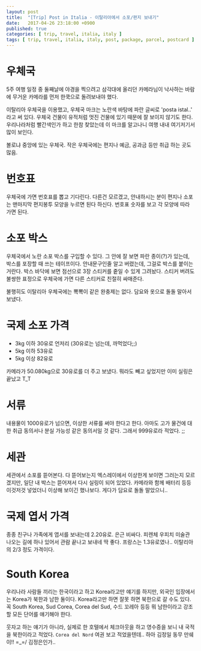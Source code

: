 ```yaml
---
layout: post
title:  "[Trip] Post in Italia - 이탈리아에서 소포/편지 보내기"
date:   2017-04-26 23:18:00 +0900
published: true
categories: [ trip, travel, italia, italy ]
tags: [ trip, travel, italia, italy, post, package, parcel, postcard ]
---
```


# 우체국

5주 여행 일정 중 둘째날에 야경을 찍으려고 삼각대에 올리던 카메라님이 낙사하는 바람에 무거운 카메라를 먼저 한쿡으로 돌려보내야 했다.

이탈리아 우체국을 이용했고, 우체국 마크는 노란색 바탕에 파란 글씨로 'posta istal..' 라고 써 있다. 우체국 건물이 유적처럼 멋진 건물에 있기 때문에 잘 보이지 않기도 한다. 우리나라처럼 빨간색인가 하고 한참 찾았는데 이 마크를 알고나니 여행 내내 여기저기서 많이 보인다.

볼로냐 중앙에 있는 우체국. 작은 우체국에는 편지나 예금, 공과금 등만 취급 하는 곳도 많음.

# 번호표

우체국에 가면 번호표를 뽑고 기다린다. 다른건 모르겠고, 안내하시는 분이 편지나 소포는 맨마지막 편지봉투 모양을 누르면 된다 하신다. 번호표 숫자를 보고 각 모양에 따라 가면 된다.

# 소포 박스

우체국에서 노란 소포 박스를 구입할 수 있다. 그 안에 잘 보면 파란 종이(?)가 있는데, 박스를 포장할 때 쓰는 테이프이다. 안내문구인줄 알고 버렸는데, 그걸로 박스를 붙이는거란다. 박스 바닥에 보면 점선으로 3장 스티커를 줕일 수 있게 그려놨다. 스티커 버려도 불쌍한 표정으로 우체국에 가면 다른 스티커로 친절히 싸매준다.

불행히도 이탈리아 우체국에는 뽁뽁이 같은 완충제는 없다. 담요와 옷으로 돌돌 말아서 보냈다.

# 국제 소포 가격

- 3kg 이하 30유로 언저리 (30유로는 넘는데, 까먹었다;;)
- 5kg 이하 53유로
- 5kg 이상 82유로

카메라가 50.080kg으로 30유로를 더 주고 보냈다. 뭐라도 빼고 싶었지만 이미 실링은 끝났고 T_T

# 서류

내용물이 1000유로가 넘으면, 이상한 서류를 써야 한다고 한다. 아마도 고가 물건에 대한 취급 동의서나 분실 가능성 같은 동의서일 것 같다. 그래서 999유로라 적었다. ;;

# 세관

세관에서 소포를 뜯어본다. 다 뜯어보는지 엑스레이에서 이상한게 보이면 그러는지 모르겠지만, 일단 내 박스는 뜯어져서 다시 실링이 되어 있었다. 카메라와 함께 배터리 등등 이것저것 넣었더니 이상해 보이긴 했나보다. 게다가 담요로 돌돌 말았으니..

# 국제 엽서 가격

종종 친구나 가족에게 엽서를 보내는데 2.20유로. 은근 비싸다.
피렌체 우피치 미술관 나오는 길에 하나 있어서 관람 끝나고 보내네 딱 좋다.
프랑스는 1.3유로였나.. 이탈리아의 2/3 정도 가격이다.

# South Korea

우리나라 사람들 끼리는 한국이라고 하고 Korea라고만 얘기를 하지만, 외국인 입장에서는 Korea가 북한과 남한 둘이다. Korea라고만 하면 잘못 하면 북한으로 갈 수도 있다. 꼭 South Korea, Sud Corea, Corea del Sud, 수드 꼬레아 등등 뭐 남한이라고 강조할 모든 단어를 얘기해야 한다.

웃자고 하는 얘기가 아니라, 실제로 한 호텔에서 체크아웃을 하고 영수증을 보니 내 국적을 북한이라고 적었다. `Corea del Nord` 여권 보고 적었을텐데.. 하아 김정일 동무 만쉐이!! =_=/ 김정은인가..
